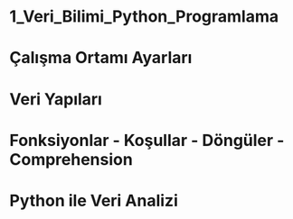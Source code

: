 # 1_Veri_Bilimi_Python_Programlama
# Çalışma Ortamı Ayarları
# Veri Yapıları
# Fonksiyonlar - Koşullar - Döngüler - Comprehension
# Python ile Veri Analizi
